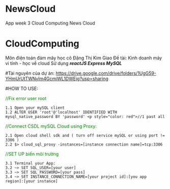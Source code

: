 # NewsCloud
App week 3 Cloud Computing News Cloud

# CloudComputing
Môn điện toán đám mây học cô Đặng Thị Kim Giao
Đề tài: Kinh doanh máy vi tính - học về cloud
Sử dụng <b style="font-style: italic">reactJS Express MySQL</b>

#Tài nguyên của dự án:
https://drive.google.com/drive/folders/1UgG59-YHmUrUtTWNylm4GcmiWL1DWEjg?usp=sharing


#HOW TO USE:
<p style="color: green">
    //Fix error user root</p>
 
    1.1 Open your mySQL client
    1.2 ALTER USER 'root'@'localhost' IDENTIFIED WITH mysql_native_password BY 'password' <p style="color: red">//1 past all
</p>


<p style="color: green">//Connect CSDL mySQL Cloud using Proxy:</p>

    2.1 Open cloud shell sdk and ( turn off service mySQL or using port != 3306 )
    2.2 $> cloud_sql_proxy -instances=[instance connection name]=tcp:3306
    
    
<p style="color: green">//SET UP biến môi trường</p>

    3.1 Terminal your App:
    3.2 ~> SET SQL_USER=[your user]
    3.3 ~> SET SQL_PASSWORD=[your pass]
    3.4 ~> SET INSTANCE_CONNECTION_NAME=[your project id]:[you app region]:[your instance]  
